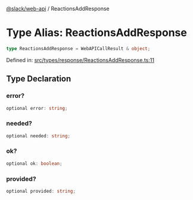 [@slack/web-api](../index.md) / ReactionsAddResponse

# Type Alias: ReactionsAddResponse

```ts
type ReactionsAddResponse = WebAPICallResult & object;
```

Defined in: [src/types/response/ReactionsAddResponse.ts:11](https://github.com/slackapi/node-slack-sdk/blob/main/packages/web-api/src/types/response/ReactionsAddResponse.ts#L11)

## Type Declaration

### error?

```ts
optional error: string;
```

### needed?

```ts
optional needed: string;
```

### ok?

```ts
optional ok: boolean;
```

### provided?

```ts
optional provided: string;
```
